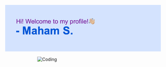 

<!--
**MahamSid/MahamSid** is a ✨ _special_ ✨ repository because its `README.md` (this file) appears on your GitHub profile.

Here are some ideas to get you started:

- 🔭 I’m currently working on ...
- 🌱 I’m currently learning ...
- 👯 I’m looking to collaborate on ...
- 🤔 I’m looking for help with ...
- 💬 Ask me about ...
- 📫 How to reach me: ...
- 😄 Pronouns: ...
- ⚡ Fun fact: ...
-->
[![MasterHead](https://github.com/MahamSid/MahamSid/blob/main/header.png?raw=true)](https://github.com/MahamSid)

<img align="right" alt="Coding" width="400" src="https://lh4.googleusercontent.com/NgsIqJlJSArJHL0F1kgdOCx37UGZ-sgiI95P6fQiQ75VQfqUIA4qDdOeD20wJ4EgTDMumH2jQHGFfqCRcZe8rIURRskDCyykzYMw8rkhM190uXwob_RwSoDMZOutwrIbUoG57quc">
